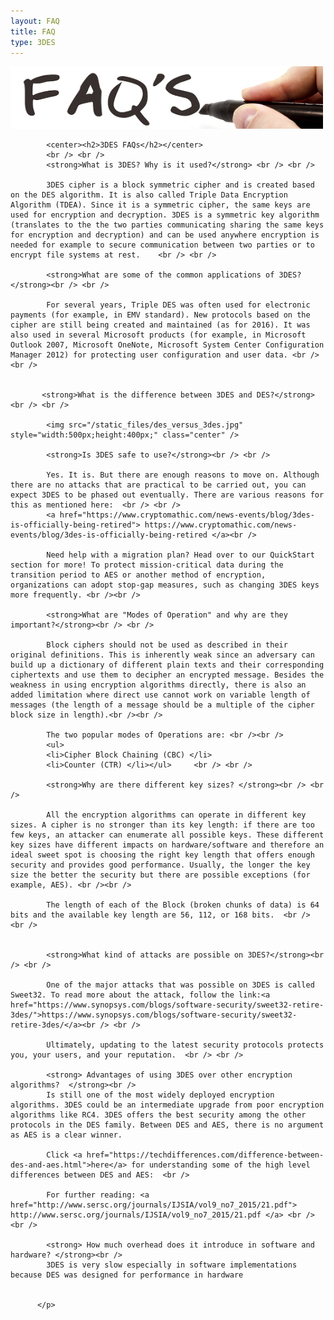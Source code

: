 ```yaml
---
layout: FAQ
title: FAQ
type: 3DES
---
```

<p>
           <img src="/static_files/common/faqs.jpg" style="width:500px;height:100px;" class="center" />

            <center><h2>3DES FAQs</h2></center>
            <br /> <br />
            <strong>What is 3DES? Why is it used?</strong> <br /> <br />

            3DES cipher is a block symmetric cipher and is created based on the DES algorithm. It is also called Triple Data Encryption Algorithm (TDEA). Since it is a symmetric cipher, the same keys are used for encryption and decryption. 3DES is a symmetric key algorithm (translates to the the two parties communicating sharing the same keys for encryption and decryption) and can be used anywhere encryption is needed for example to secure communication between two parties or to encrypt file systems at rest.    <br /> <br />

            <strong>What are some of the common applications of 3DES?</strong><br /> <br />

			For several years, Triple DES was often used for electronic payments (for example, in EMV standard). New protocols based on the cipher are still being created and maintained (as for 2016). It was also used in several Microsoft products (for example, in Microsoft Outlook 2007, Microsoft OneNote, Microsoft System Center Configuration Manager 2012) for protecting user configuration and user data. <br /><br />


           <strong>What is the difference between 3DES and DES?</strong><br /> <br />

			<img src="/static_files/des_versus_3des.jpg" style="width:500px;height:400px;" class="center" />

            <strong>Is 3DES safe to use?</strong><br /> <br />

            Yes. It is. But there are enough reasons to move on. Although there are no attacks that are practical to be carried out, you can expect 3DES to be phased out eventually. There are various reasons for this as mentioned here:  <br /> <br />
			<a href="https://www.cryptomathic.com/news-events/blog/3des-is-officially-being-retired"> https://www.cryptomathic.com/news-events/blog/3des-is-officially-being-retired </a><br />

			Need help with a migration plan? Head over to our QuickStart section for more! To protect mission-critical data during the transition period to AES or another method of encryption, organizations can adopt stop-gap measures, such as changing 3DES keys more frequently. <br /><br />

            <strong>What are "Modes of Operation" and why are they important?</strong><br /> <br />

            Block ciphers should not be used as described in their original definitions. This is inherently weak since an adversary can build up a dictionary of different plain texts and their corresponding ciphertexts and use them to decipher an encrypted message. Besides the weakness in using encryption algorithms directly, there is also an added limitation where direct use cannot work on variable length of messages (the length of a message should be a multiple of the cipher block size in length).<br /><br />

			The two popular modes of Operations are: <br /><br />
			<ul>
			<li>Cipher Block Chaining (CBC) </li>
			<li>Counter (CTR) </li></ul>	 <br /> <br />

            <strong>Why are there different key sizes? </strong><br /> <br />

            All the encryption algorithms can operate in different key sizes. A cipher is no stronger than its key length: if there are too few keys, an attacker can enumerate all possible keys. These different key sizes have different impacts on hardware/software and therefore an ideal sweet spot is choosing the right key length that offers enough security and provides good performance. Usually, the longer the key size the better the security but there are possible exceptions (for example, AES). <br /><br />

			The length of each of the Block (broken chunks of data) is 64 bits and the available key length are 56, 112, or 168 bits.  <br /> <br />


            <strong>What kind of attacks are possible on 3DES?</strong><br /> <br />

            One of the major attacks that was possible on 3DES is called Sweet32. To read more about the attack, follow the link:<a href="https://www.synopsys.com/blogs/software-security/sweet32-retire-3des/">https://www.synopsys.com/blogs/software-security/sweet32-retire-3des/</a><br /> <br />

            Ultimately, updating to the latest security protocols protects you, your users, and your reputation.  <br /> <br />

            <strong> Advantages of using 3DES over other encryption algorithms?  </strong><br />
            Is still one of the most widely deployed encryption algorithms. 3DES could be an intermediate upgrade from poor encryption algorithms like RC4. 3DES offers the best security among the other protocols in the DES family. Between DES and AES, there is no argument as AES is a clear winner.

			Click <a href="https://techdifferences.com/difference-between-des-and-aes.html">here</a> for understanding some of the high level differences between DES and AES:  <br />

			For further reading: <a href="http://www.sersc.org/journals/IJSIA/vol9_no7_2015/21.pdf"> http://www.sersc.org/journals/IJSIA/vol9_no7_2015/21.pdf </a> <br /><br />

            <strong> How much overhead does it introduce in software and hardware? </strong><br />
            3DES is very slow especially in software implementations because DES was designed for performance in hardware


          </p>

